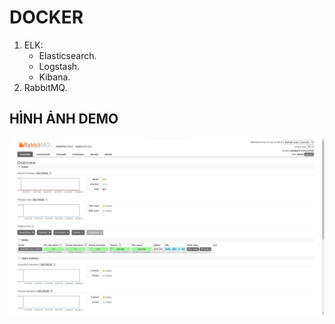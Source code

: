# DOCKER
1. ELK:
    - Elasticsearch.
    - Logstash.
    - Kibana.
2. RabbitMQ.

## HÌNH ẢNH DEMO
<p align="center">
<img src="https://raw.githubusercontent.com/Tynab/Docker-Compose/master/pic/0.jpg"></img>
</p>
